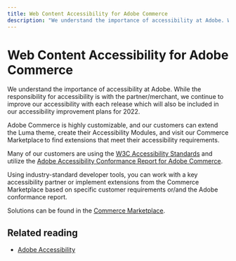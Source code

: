 ```yaml
---
title: Web Content Accessibility for Adobe Commerce
description: "We understand the importance of accessibility at Adobe. While the responsibility for accessibility is with the partner/merchant, we continue to improve our accessibility with each release which will also be included in our accessibility improvement plans for 2022.  "
---
```


# Web Content Accessibility for Adobe Commerce

We understand the importance of accessibility at Adobe. While the responsibility for accessibility is with the partner/merchant, we continue to improve our accessibility with each release which will also be included in our accessibility improvement plans for 2022.

Adobe Commerce is highly customizable, and our customers can extend the Luma theme, create their Accessibility Modules, and visit our Commerce Marketplace to find extensions that meet their accessibility requirements.

Many of our customers are using the [W3C Accessibility Standards](https://www.w3.org/WAI/standards-guidelines/) and utilize the [Adobe Accessibility Conformance Report for Adobe Commerce](https://www.adobe.com/accessibility/compliance/adobe-commerce-2021-acr.html).

Using industry-standard developer tools, you can work with a key accessibility partner or implement extensions from the Commerce Marketplace based on specific customer requirements or/and the Adobe conformance report.

Solutions can be found in the [Commerce Marketplace](https://marketplace.magento.com/).

## Related reading

* [Adobe Accessibility](https://www.adobe.com/accessibility.html) 
